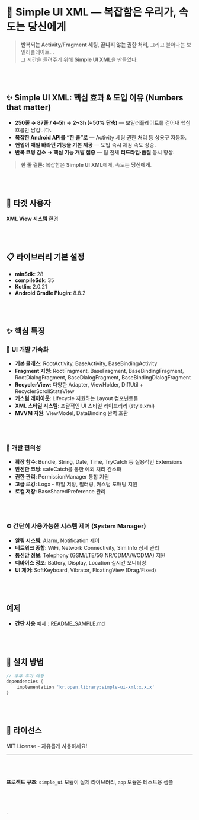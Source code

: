 # 🚀 Simple UI XML — 복잡함은 우리가, 속도는 당신에게

> **반복되는 Activity/Fragment 세팅**, **끝나지 않는 권한 처리**, 그리고 불어나는 보일러플레이트...  
> 그 시간을 돌려주기 위해 **Simple UI XML**을 만들었다.

<br>
</br>

## ✨ Simple UI XML: 핵심 효과 & 도입 이유 (Numbers that matter)

- **250줄 → 87줄 / 4–5h → 2~3h (≈50% 단축)** — 보일러플레이트를 걷어내 핵심 흐름만 남깁니다.
- **복잡한 Android API를 “한 줄”로** — Activity 세팅·권한 처리 등 상용구 자동화.
- **현업이 매일 바라던 기능을 기본 제공** — 도입 즉시 체감 속도 상승.
- **반복 코딩 감소 → 핵심 기능 개발 집중** — 팀 전체 **리드타임·품질** 동시 향상.


> **한 줄 결론:** 복잡함은 **Simple UI XML**에게, 속도는 **당신에게**.

<br>
</br>

## 🎯 **타겟 사용자**
**XML View 시스템** 환경

<br>
</br>

## 📋 **라이브러리 기본 설정**

- **minSdk**: 28
- **compileSdk**: 35
- **Kotlin**: 2.0.21
- **Android Gradle Plugin**: 8.8.2

<br>
</br>

## ✨ 핵심 특징

### 📱 **UI 개발 가속화**
- **기본 클래스**: RootActivity, BaseActivity, BaseBindingActivity
- **Fragment 지원**: RootFragment, BaseFragment, BaseBindingFragment, RootDialogFragment, BaseDialogFragment, BaseBindingDialogFragment
- **RecyclerView**: 다양한 Adapter, ViewHolder, DiffUtil + RecyclerScrollStateView
- **커스텀 레이아웃**: Lifecycle 지원하는 Layout 컴포넌트들
- **XML 스타일 시스템**: 포괄적인 UI 스타일 라이브러리 (style.xml)
- **MVVM 지원**: ViewModel, DataBinding 완벽 호환

<br>
</br>

### 🔧 **개발 편의성**
- **확장 함수**: Bundle, String, Date, Time, TryCatch 등 실용적인 Extensions
- **안전한 코딩**: safeCatch를 통한 예외 처리 간소화
- **권한 관리**: PermissionManager 통합 지원
- **고급 로깅**: Logx - 파일 저장, 필터링, 커스텀 포매팅 지원
- **로컬 저장**: BaseSharedPreference 관리

<br>
</br>

### ⚙️ **간단히 사용가능한 시스템 제어 (System Manager)**
- **알림 시스템**: Alarm, Notification 제어
- **네트워크 종합**: WiFi, Network Connectivity, Sim Info 상세 관리
- **통신망 정보**: Telephony (GSM/LTE/5G NR/CDMA/WCDMA)  지원
- **디바이스 정보**: Battery, Display, Location 실시간 모니터링
- **UI 제어**: SoftKeyboard, Vibrator, FloatingView (Drag/Fixed)

<br>
</br>

## 예제
- **간단 사용** 예제 : [README_SAMPLE.md](README_SAMPLE.md)

<br>
</br>

## 🚀 **설치 방법**

```gradle
// 추후 추가 예정
dependencies {
    implementation 'kr.open.library:simple-ui-xml:x.x.x'
}
```

<br>
</br>

## 📄 **라이선스**

MIT License - 자유롭게 사용하세요!

---

<br>
</br>

**프로젝트 구조**: `simple_ui` 모듈이 실제 라이브러리, `app` 모듈은 테스트용 샘플

<br>
</br>

.